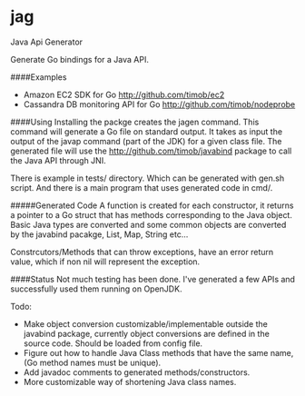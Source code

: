 jag
===

Java Api Generator

Generate Go bindings for a Java API.

####Examples
* Amazon EC2 SDK for Go http://github.com/timob/ec2
* Cassandra DB monitoring API for Go http://github.com/timob/nodeprobe

####Using
Installing the packge creates the jagen command. This command will generate a Go file on standard output. It takes as input the output of the javap command (part of the JDK) for a given class file. The generated file will use the http://github.com/timob/javabind package to call the Java API through JNI.

There is example in tests/ directory. Which can be generated with gen.sh script. And there is a main program that uses generated code in cmd/.

#####Generated Code
A function is created for each constructor, it returns a pointer to a Go struct that has methods corresponding to the Java object. Basic Java types are converted and some common objects are converted by the javabind pacakge, List, Map, String etc... 

Constrcutors/Methods that can throw exceptions, have an error return value, which if non nil will represent the exception.

####Status
Not much testing has been done. I've generated a few APIs and successfully used them running on OpenJDK.

Todo:
* Make object conversion customizable/implementable outside the javabind package, currently object conversions are defined in the source code. Should be loaded from config file.
* Figure out how to handle Java Class methods that have the same name, (Go method names must be unique).
* Add javadoc comments to generated methods/constructors.
* More customizable way of shortening Java class names.

